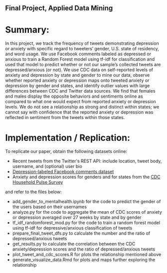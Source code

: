 ## Final Project, Applied Data Mining

# Summary:

In this project, we track the frequency of tweets demonstrating depression or anxiety with specific regard to tweeters’ gender, U.S. state of residency, and word usage. We use Facebook comments labeled as depressed or anxious to train a Random Forest model using tf-idf for classification and used that model to predict whether or not our sample’s collected tweets are depressed/anxious (or not). We use CDC data on self-reported levels of anxiety and depression by state and gender to mine our data, observe whether reported anxiety or depression maps onto tweeted anxiety or depression by gender and states, and identify outlier values with large differences between CDC and Twitter data sources. We find that females and males display the opposite behaviors and sentiments online as compared to what one would expect from reported anxiety or depression levels. We do not see a relationship as strong and distinct within states; we cannot say with confidence that the reported anxiety or depression was reflected in sentiment from the tweets within those states.

# Implementation / Replication:

To replicate our paper, obtain the following datasets online:
 
- Recent tweets from the Twitter's REST API: include location, tweet body, username, and (optional) user bio
- [Depression-labeled Facebook comments dataset](https://www.ncbi.nlm.nih.gov/pmc/articles/PMC6111060/)
- Anxiety and depression scores for genders and for states from the [CDC Household Pulse Survey](https://www.cdc.gov/nchs/covid19/pulse/mental-health.htm)  
 
 
 
and refer to the files below: 
- add_gender_to_mentalhealth.ipynb for the code to predict the gender of the users based on their usernames
- analyze.py for the code to aggregate the mean of CDC scores of anxiety or depression averaged over 27 weeks by state and by gender
- tf_idf_randomforest_mod.py for the code to train a random forest model using tf-idf for depressive/anxious classification of tweets
- prepare_final_tweet_dfs.py to calculate the number and the ratio of depressed/anxious tweets 
- get_results.py to calculate the correlation between the CDC anxiety/depression scores and the ratio of depressed/anxious tweets
- plot_tweet_and_cdc_scores.R for plots the relationship mentioned above
- generate_visualize_data.Rmd for plots and maps further exploring the relationship 
